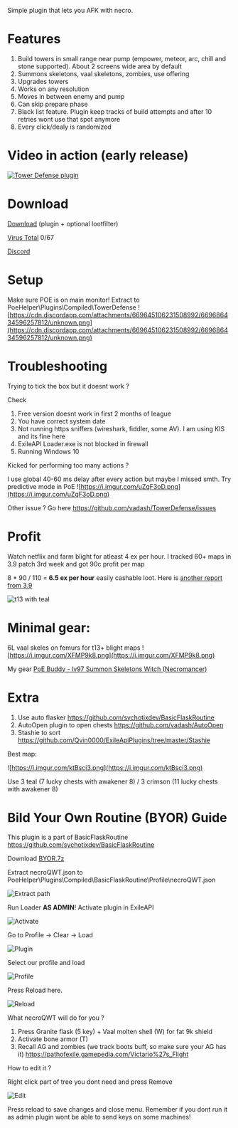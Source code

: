 Simple plugin that lets you AFK with necro.

# Features

1. Build towers in small range near pump (empower, meteor, arc, chill and stone supported). About 2 screens wide area by default
2. Summons skeletons, vaal skeletons, zombies, use offering
3. Upgrades towers
4. Works on any resolution
5. Moves in between enemy and pump
6. Can skip prepare phase
7. Black list feature. Plugin keep tracks of build attempts and after 10 retries wont use that spot anymore
8. Every click/dealy is randomized

# Video in action (early release)

[![Tower Defense plugin](https://i.imgur.com/CiemHav.png)](https://youtu.be/l3qag50mLSs?t=9 "Tower Defense plugin")

# Download
[Download](https://cloud.mail.ru/public/aX3U/4CpuEeicD) (plugin + optional lootfilter)

[Virus Total](https://www.virustotal.com/gui/file/d39a8cf1047167b7b6f7f504b766db81b32431c024e77f9d58dcf36022bb8c4e/detection) 0/67

[Discord](https://discord.gg/krU2DUs)

# Setup 
Make sure POE is on main monitor!
Extract to PoeHelper\Plugins\Compiled\TowerDefense
![https://cdn.discordapp.com/attachments/669645106231508992/669686434596257812/unknown.png](https://cdn.discordapp.com/attachments/669645106231508992/669686434596257812/unknown.png)

# Troubleshooting
Trying to tick the box but it doesnt work ?

Check
1. Free version doesnt work in first 2 months of league
2. You have correct system date
3. Not running https sniffers (wireshark, fiddler, some AV). I am using KIS and its fine here
4. ExileAPI Loader.exe is not blocked in firewall
5. Running Windows 10

Kicked for performing too many actions ?

I use global 40-60 ms delay after every action but maybe I missed smth. Try predictive mode in PoE
 ![https://i.imgur.com/uZqF3oD.png](https://i.imgur.com/uZqF3oD.png)

Other issue ? Go here https://github.com/vadash/TowerDefense/issues

# Profit
Watch netflix and farm blight for atleast 4 ex per hour. I tracked 60+ maps in 3.9 patch 3rd week and got 90c profit per map

8 * 90 / 110 = **6.5 ex per hour** easily cashable loot. Here is [another report from 3.9](https://old.reddit.com/r/pathofexile/comments/evqeza/loot_from_40x_blighted_maps/)

![t13 with teal](https://i.imgur.com/hATpF1r.png)

# Minimal gear:
6L vaal skeles on femurs for t13+ blight maps
![https://i.imgur.com/XFMP9k8.png](https://i.imgur.com/XFMP9k8.png)

My gear 
[PoE Buddy - lv97 Summon Skeletons Witch (Necromancer)](https://poe.technology/poebuddy/Cr8LSnuv#items-view)

# Extra
1. Use auto flasker https://github.com/sychotixdev/BasicFlaskRoutine
2. AutoOpen plugin to open chests https://github.com/vadash/AutoOpen
3. Stashie to sort https://github.com/Qvin0000/ExileApiPlugins/tree/master/Stashie

Best map:

![https://i.imgur.com/ktBsci3.png](https://i.imgur.com/ktBsci3.png)

Use 3 teal (7 lucky chests with awakener 8) / 3 crimson (11 lucky chests with awakener 8)

# Bild Your Own Routine (BYOR) Guide
This plugin is a part of BasicFlaskRoutine https://github.com/sychotixdev/BasicFlaskRoutine

Download [BYOR.7z](https://cloud.mail.ru/public/aX3U/4CpuEeicD/BYOR/)

Extract necroQWT.json to PoeHelper\Plugins\Compiled\BasicFlaskRoutine\Profile\necroQWT.json

![Extract path](https://i.imgur.com/jbuQ13i.png)

Run Loader **AS ADMIN**! Activate plugin in ExileAPI

![Activate](https://i.imgur.com/uo8VWAx.png)

Go to Profile -> Clear -> Load

![Plugin](https://i.imgur.com/FU4012J.png)

Select our profile and load

![Profile](https://i.imgur.com/aWuNRSt.png)

Press Reload here.

![Reload](https://i.imgur.com/ZfPZOSy.png)

What necroQWT will do for you ?

1. Press Granite flask (5 key) + Vaal molten shell (W) for fat 9k shield
2. Activate bone armor (T)
3. Recall AG and zombies (we track boots buff, so make sure your AG has it)
https://pathofexile.gamepedia.com/Victario%27s_Flight

How to edit it ?

Right click part of tree you dont need and press Remove

![Edit](https://i.imgur.com/dcLvQHx.png)

Press reload to save changes and close menu. Remember if you dont run it as admin plugin wont be able to send keys on some machines!
